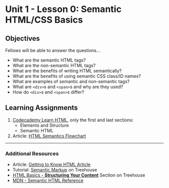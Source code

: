 # Unit 1 - Lesson 0: Semantic HTML/CSS Basics

## Objectives
Fellows will be able to answer the questions...
* What are the semantic HTML tags?
* What are the non-semantic HTML tags?
* What are the benefits of writing HTML semantically?
* What are the benefits of using semantic CSS class/ID names?
* What are examples of semantic and non-semantic tags?
* What are `<div>`s and `<span>`s and why are they used?
* How do `<div>`s and `<span>`s differ?

## Learning Assignments
1. [Codecademy Learn HTML](https://www.codecademy.com/learn/learn-html), only the first and last sections:
    * Elements and Structure
    * Semantic HTML
2. Article: [HTML Semantics Flowchart](http://html5doctor.com/downloads/h5d-sectioning-flowchart.pdf)
___

### Additional Resources
* Article: [Getting to Know HTML Article](https://learn.shayhowe.com/html-css/getting-to-know-html/)
* Tutorial: [Semantic Markup](https://teamtreehouse.com/library/introducing-the-practice-41) on Treehouse
* [HTML Basics - **Structuring Your Content**](https://teamtreehouse.com/library/html-basics-2) Section on Treehouse
* [MDN - Semantic HTML Reference](https://developer.mozilla.org/en-US/docs/Web/HTML/Element)
